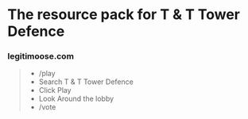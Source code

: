 # The resource pack for T & T Tower Defence
### legitimoose.com 
> - /play
> - Search T & T Tower Defence
> - Click Play
> - Look Around the lobby
> - /vote
